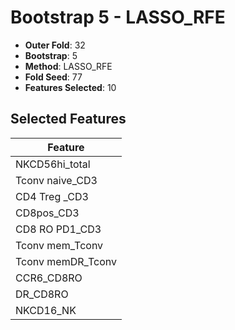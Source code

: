# Bootstrap 5 - LASSO_RFE

- **Outer Fold**: 32
- **Bootstrap**: 5
- **Method**: LASSO_RFE
- **Fold Seed**: 77
- **Features Selected**: 10

## Selected Features

| Feature |
|---------|
| NKCD56hi_total |
| Tconv naive_CD3 |
| CD4 Treg _CD3 |
| CD8pos_CD3 |
| CD8 RO PD1_CD3 |
| Tconv mem_Tconv |
| Tconv memDR_Tconv |
| CCR6_CD8RO |
| DR_CD8RO |
| NKCD16_NK |
